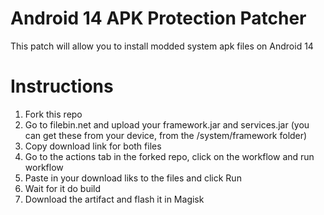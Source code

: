# Android 14 APK Protection Patcher
This patch will allow you to install modded system apk files on Android 14

# Instructions
1. Fork this repo
2. Go to filebin.net and upload your framework.jar and services.jar (you can get these from your device, from the /system/framework folder)
3. Copy download link for both files
4. Go to the actions tab in the forked repo, click on the workflow and run workflow
5. Paste in your download liks to the files and click Run
6. Wait for it do build
7. Download the artifact and flash it in Magisk
